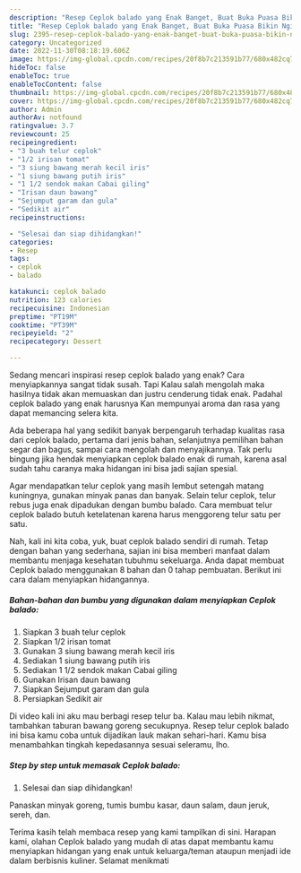 ```yaml
---
description: "Resep Ceplok balado yang Enak Banget, Buat Buka Puasa Bikin Ngiler"
title: "Resep Ceplok balado yang Enak Banget, Buat Buka Puasa Bikin Ngiler"
slug: 2395-resep-ceplok-balado-yang-enak-banget-buat-buka-puasa-bikin-ngiler
category: Uncategorized
date: 2022-11-30T08:18:19.606Z
image: https://img-global.cpcdn.com/recipes/20f8b7c213591b77/680x482cq70/ceplok-balado-foto-resep-utama.jpg
hideToc: false
enableToc: true
enableTocContent: false
thumbnail: https://img-global.cpcdn.com/recipes/20f8b7c213591b77/680x482cq70/ceplok-balado-foto-resep-utama.jpg
cover: https://img-global.cpcdn.com/recipes/20f8b7c213591b77/680x482cq70/ceplok-balado-foto-resep-utama.jpg
author: Admin
authorAv: notfound
ratingvalue: 3.7
reviewcount: 25
recipeingredient:
- "3 buah telur ceplok"
- "1/2 irisan tomat"
- "3 siung bawang merah kecil iris"
- "1 siung bawang putih iris"
- "1 1/2 sendok makan Cabai giling"
- "Irisan daun bawang"
- "Sejumput garam dan gula"
- "Sedikit air"
recipeinstructions:

- "Selesai dan siap dihidangkan!"
categories:
- Resep
tags:
- ceplok
- balado

katakunci: ceplok balado 
nutrition: 123 calories
recipecuisine: Indonesian
preptime: "PT19M"
cooktime: "PT39M"
recipeyield: "2"
recipecategory: Dessert

---
```



Sedang mencari inspirasi resep ceplok balado yang enak? Cara menyiapkannya sangat tidak susah. Tapi Kalau salah mengolah maka hasilnya tidak akan memuaskan dan justru cenderung tidak enak. Padahal ceplok balado yang enak harusnya Kan mempunyai aroma dan rasa yang dapat memancing selera kita.


Ada beberapa hal yang sedikit banyak berpengaruh terhadap kualitas rasa dari ceplok balado, pertama dari jenis bahan, selanjutnya pemilihan bahan segar dan bagus, sampai cara mengolah dan menyajikannya. Tak perlu bingung jika hendak menyiapkan ceplok balado enak di rumah, karena asal sudah tahu caranya maka hidangan ini bisa jadi sajian spesial.

Agar mendapatkan telur ceplok yang masih lembut setengah matang kuningnya, gunakan minyak panas dan banyak. Selain telur ceplok, telur rebus juga enak dipadukan dengan bumbu balado. Cara membuat telur ceplok balado butuh ketelatenan karena harus menggoreng telur satu per satu.


Nah, kali ini kita coba, yuk, buat ceplok balado sendiri di rumah. Tetap dengan bahan yang sederhana, sajian ini bisa memberi manfaat dalam membantu menjaga kesehatan tubuhmu sekeluarga. Anda dapat membuat Ceplok balado menggunakan 8 bahan dan 0 tahap pembuatan. Berikut ini cara dalam menyiapkan hidangannya.

<!--inarticleads1-->

##### Bahan-bahan dan bumbu yang digunakan dalam menyiapkan Ceplok balado:

1. Siapkan 3 buah telur ceplok
1. Siapkan 1/2 irisan tomat
1. Gunakan 3 siung bawang merah kecil iris
1. Sediakan 1 siung bawang putih iris
1. Sediakan 1 1/2 sendok makan Cabai giling
1. Gunakan Irisan daun bawang
1. Siapkan Sejumput garam dan gula
1. Persiapkan Sedikit air


Di video kali ini aku mau berbagi resep telur ba. Kalau mau lebih nikmat, tambahkan taburan bawang goreng secukupnya. Resep telur ceplok balado ini bisa kamu coba untuk dijadikan lauk makan sehari-hari. Kamu bisa menambahkan tingkah kepedasannya sesuai seleramu, lho. 

<!--inarticleads2-->

##### Step by step untuk memasak Ceplok balado:


1. Selesai dan siap dihidangkan!

Panaskan minyak goreng, tumis bumbu kasar, daun salam, daun jeruk, sereh, dan. 

Terima kasih telah membaca resep yang kami tampilkan di sini. Harapan kami, olahan Ceplok balado yang mudah di atas dapat membantu kamu menyiapkan hidangan yang enak untuk keluarga/teman ataupun menjadi ide dalam berbisnis kuliner. Selamat menikmati
